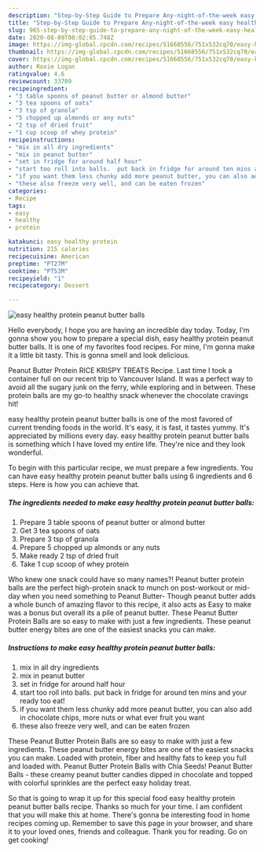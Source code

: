 ```yaml
---
description: "Step-by-Step Guide to Prepare Any-night-of-the-week easy healthy protein peanut butter balls"
title: "Step-by-Step Guide to Prepare Any-night-of-the-week easy healthy protein peanut butter balls"
slug: 965-step-by-step-guide-to-prepare-any-night-of-the-week-easy-healthy-protein-peanut-butter-balls
date: 2020-08-09T00:02:05.748Z
image: https://img-global.cpcdn.com/recipes/51668556/751x532cq70/easy-healthy-protein-peanut-butter-balls-recipe-main-photo.jpg
thumbnail: https://img-global.cpcdn.com/recipes/51668556/751x532cq70/easy-healthy-protein-peanut-butter-balls-recipe-main-photo.jpg
cover: https://img-global.cpcdn.com/recipes/51668556/751x532cq70/easy-healthy-protein-peanut-butter-balls-recipe-main-photo.jpg
author: Roxie Logan
ratingvalue: 4.6
reviewcount: 33709
recipeingredient:
- "3 table spoons of peanut butter or almond butter"
- "3 tea spoons of oats"
- "3 tsp of granola"
- "5 chopped up almonds or any nuts"
- "2 tsp of dried fruit"
- "1 cup scoop of whey protein"
recipeinstructions:
- "mix in all dry ingredients"
- "mix in peanut butter"
- "set in fridge for around half hour"
- "start too roll into balls.  put back in fridge for around ten mins and your ready too eat!"
- "if you want them less chunky add more peanut butter, you can also add in chocolate chips, more nuts or what ever fruit you want"
- "these also freeze very well, and can be eaten frozen"
categories:
- Recipe
tags:
- easy
- healthy
- protein

katakunci: easy healthy protein 
nutrition: 215 calories
recipecuisine: American
preptime: "PT27M"
cooktime: "PT53M"
recipeyield: "1"
recipecategory: Dessert

---
```



![easy healthy protein peanut butter balls](https://img-global.cpcdn.com/recipes/51668556/751x532cq70/easy-healthy-protein-peanut-butter-balls-recipe-main-photo.jpg)

Hello everybody, I hope you are having an incredible day today. Today, I'm gonna show you how to prepare a special dish, easy healthy protein peanut butter balls. It is one of my favorites food recipes. For mine, I'm gonna make it a little bit tasty. This is gonna smell and look delicious.

Peanut Butter Protein RICE KRISPY TREATS Recipe. Last time I took a container full on our recent trip to Vancouver Island. It was a perfect way to avoid all the sugary junk on the ferry, while exploring and in between. These protein balls are my go-to healthy snack whenever the chocolate cravings hit!

easy healthy protein peanut butter balls is one of the most favored of current trending foods in the world. It's easy, it is fast, it tastes yummy. It's appreciated by millions every day. easy healthy protein peanut butter balls is something which I have loved my entire life. They're nice and they look wonderful.


To begin with this particular recipe, we must prepare a few ingredients. You can have easy healthy protein peanut butter balls using 6 ingredients and 6 steps. Here is how you can achieve that.

<!--inarticleads1-->

##### The ingredients needed to make easy healthy protein peanut butter balls:

1. Prepare 3 table spoons of peanut butter or almond butter
1. Get 3 tea spoons of oats
1. Prepare 3 tsp of granola
1. Prepare 5 chopped up almonds or any nuts
1. Make ready 2 tsp of dried fruit
1. Take 1 cup scoop of whey protein


Who knew one snack could have so many names?! Peanut butter protein balls are the perfect high-protein snack to munch on post-workout or mid-day when you need something to Peanut Butter- Though peanut butter adds a whole bunch of amazing flavor to this recipe, it also acts as Easy to make was a bonus but overall its a pile of peanut butter. These Peanut Butter Protein Balls are so easy to make with just a few ingredients. These peanut butter energy bites are one of the easiest snacks you can make. 

<!--inarticleads2-->

##### Instructions to make easy healthy protein peanut butter balls:

1. mix in all dry ingredients
1. mix in peanut butter
1. set in fridge for around half hour
1. start too roll into balls.  put back in fridge for around ten mins and your ready too eat!
1. if you want them less chunky add more peanut butter, you can also add in chocolate chips, more nuts or what ever fruit you want
1. these also freeze very well, and can be eaten frozen


These Peanut Butter Protein Balls are so easy to make with just a few ingredients. These peanut butter energy bites are one of the easiest snacks you can make. Loaded with protein, fiber and healthy fats to keep you full and loaded with. Peanut Butter Protein Balls with Chia Seeds! Peanut Butter Balls - these creamy peanut butter candies dipped in chocolate and topped with colorful sprinkles are the perfect easy holiday treat. 

So that is going to wrap it up for this special food easy healthy protein peanut butter balls recipe. Thanks so much for your time. I am confident that you will make this at home. There's gonna be interesting food in home recipes coming up. Remember to save this page in your browser, and share it to your loved ones, friends and colleague. Thank you for reading. Go on get cooking!
